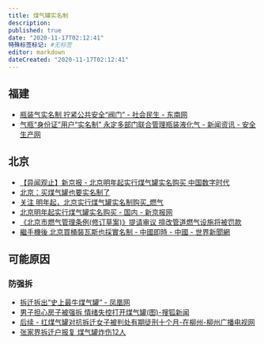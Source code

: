 ```yaml
---
title: 煤气罐实名制
description:
published: true
date: "2020-11-17T02:12:41"
特殊标签标记: #无标签
editor: markdown
dateCreated: "2020-11-17T02:12:41"
---
```


福建
----

+ [瓶装气实名制 拧紧公共安全“阀门” - 社会民生 - 东南网](https://web.archive.org/web/20201114094800/http://fjnews.fjsen.com/2017-05/22/content_19558309_all.htm)
+ [气瓶“身份证”用户“实名制” 永定多部门联合管理瓶装液化气 - 新闻资讯 - 安全生产网](https://web.archive.org/web/20201114095956/http://www.fjsen.com/zhuanti/2017-05/20/content_19554139.htm)

北京
----

+ [【异闻观止】新京报 - 北京明年起实行煤气罐实名购买 中国数字时代](https://web.archive.org/web/20201003141252/https://chinadigitaltimes.net/chinese/2020/09/【异闻观止】新京报｜北京明年起实行煤气罐实名/)
+ [北京：买煤气罐也要实名制了](https://web.archive.org/web/20201003021458if_/https://xw.qq.com/cmsid/20200928A0IGKZ00)
+ [关注 明年起，北京实行煤气罐实名制购买_燃气](https://web.archive.org/web/20201003084140/https://www.sohu.com/a/421471952_120209831)
+ [北京明年起实行煤气罐实名购买 - 国内 - 新京报网](https://web.archive.org/web/20200928104313/http://www.bjnews.com.cn/news/2020/09/25/772763.html)
+ [《北京市燃气管理条例(修订草案)》提请审议 擅改管道燃气设施将被罚款](https://archive.is/zf1oQ "http://www.bjrd.gov.cn/zt/cwhzt1523/mtjc/202007/t20200728_206693.html")
+ [繼手機後 北京買桶裝瓦斯也採實名制 - 中國即時 - 中國 - 世界新聞網](https://web.archive.org/web/20201114094649/https://www.worldjournal.com/wj/story/121474/4890122)

可能原因
--------

### 防强拆

+ [拆迁拆出“史上最牛煤气罐” - 凤凰网](https://web.archive.org/web/20081212031556/http://news.ifeng.com/society/5/200811/1107_2579_867689.shtml)
+ [男子担心房子被强拆 情绪失控打开煤气罐(图)-搜狐新闻](https://web.archive.org/web/20201114101124/http://news.sohu.com/20100522/n272270264.shtml)
+ [后续 - 扛煤气罐对抗拆迁女子被判处有期徒刑十个月-在柳州-柳州广播电视网](https://web.archive.org/web/20201114100229/http://www.lzgd.com.cn/news/inliuzhou_view.ashx?id=56273)
+ [张家界拆迁户报复 煤气罐炸伤12人](https://web.archive.org/web/20201115031049/https://www.rfa.org/mandarin/yataibaodao/zhangjiajie-07022008113635.html)

<!-- [中共内外交困之际 北京明年实名购煤气罐 - 真实新闻与评论 钧天](https://web.archive.org/web/20201004143330/https://5455.org/finance/279457.html) -->
